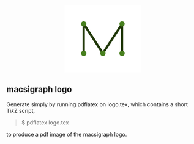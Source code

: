 <p align="center">
  <img src="logo.jpg" alt="logo" width="200"/>
</p>

## macsigraph logo

Generate simply by running pdflatex on logo.tex, which contains a short Ti*k*Z script,

> $ pdflatex logo.tex

to produce a pdf image of the macsigraph logo.
